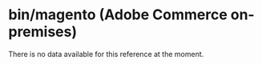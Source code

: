 # bin/magento (Adobe Commerce on-premises)

<!-- All the assigned and captured content is used in the included template -->

<!-- The template to render with above values -->


There is no data available for this reference at the moment.